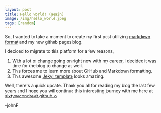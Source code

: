 ```yaml
---
layout: post
title: Hello world! (again)
image: /img/hello_world.jpeg
tags: [random]
---
```


So, I wanted to take a moment to create my first post utilizing [markdown format](http://www.markdowntutorial.com/) and my new github pages blog.

I decided to migrate to this platform for a few reasons,

1. With a lot of change going on right now with my career, I decided it was time for the blog to change as well.
2. This forces me to learn more about GitHub and Markdown formatting.
3. This awesome [Jekyll template](http://deanattali.com/beautiful-jekyll/) looks amazing.

Well, there's a quick update. Thank you all for reading my blog the last few years and I hope you will continue this interesting journey with me here at [sixtysecondrevit.github.io](www.sixtysecondrevit.github.io)

-johnP
